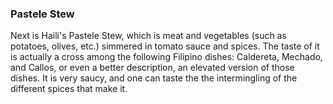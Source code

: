 <h3>Pastele Stew</h3>
Next is Haili's Pastele Stew, which is meat and vegetables (such as potatoes, olives, etc.) simmered in tomato sauce and spices. The taste of it is actually a cross among the following Filipino dishes: Caldereta, Mechado, and Callos, or even a better description, an elevated version of those dishes. It is very saucy, and one can taste the the intermingling of the different spices that make it.